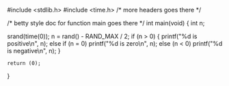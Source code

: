 #include <stdlib.h>
#include <time.h>
/* more headers goes there */

/* betty style doc for function main goes there */
int main(void)
{
int n;

srand(time(0));
n = rand() - RAND_MAX / 2;
if (n > 0)
        {
        printf("%d is positive\n", n);
        else if (n = 0)
        printf("%d is zero\n", n);
        else (n < 0)
        printf("%d is negative\n", n);
}

	return (0);
}
